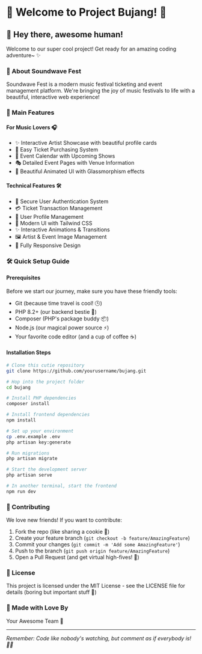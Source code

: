 # 🌟 Welcome to Project Bujang! 🌟

## 🎉 Hey there, awesome human!

Welcome to our super cool project! Get ready for an amazing coding adventure~ ✨

### 🎵 About Soundwave Fest

Soundwave Fest is a modern music festival ticketing and event management platform. We're bringing the joy of music festivals to life with a beautiful, interactive web experience!

### 🚀 Main Features

#### For Music Lovers 🎧

-   ✨ Interactive Artist Showcase with beautiful profile cards
-   🎫 Easy Ticket Purchasing System
-   📅 Event Calendar with Upcoming Shows
-   🎭 Detailed Event Pages with Venue Information
-   💫 Beautiful Animated UI with Glassmorphism effects

#### Technical Features 🛠

-   🔐 Secure User Authentication System
-   💳 Ticket Transaction Management
-   👤 User Profile Management
-   🎨 Modern UI with Tailwind CSS
-   ✨ Interactive Animations & Transitions
-   🖼 Artist & Event Image Management
-   📱 Fully Responsive Design

### 🛠 Quick Setup Guide

#### Prerequisites

Before we start our journey, make sure you have these friendly tools:

-   Git (because time travel is cool! 🕒)
-   PHP 8.2+ (our backend bestie 💪)
-   Composer (PHP's package buddy 📦)
-   Node.js (our magical power source ⚡)
-   Your favorite code editor (and a cup of coffee ☕)

#### Installation Steps

```bash
# Clone this cutie repository
git clone https://github.com/yourusername/bujang.git

# Hop into the project folder
cd bujang

# Install PHP dependencies
composer install

# Install frontend dependencies
npm install

# Set up your environment
cp .env.example .env
php artisan key:generate

# Run migrations
php artisan migrate

# Start the development server
php artisan serve

# In another terminal, start the frontend
npm run dev
```

### 🤝 Contributing

We love new friends! If you want to contribute:

1. Fork the repo (like sharing a cookie 🍪)
2. Create your feature branch (`git checkout -b feature/AmazingFeature`)
3. Commit your changes (`git commit -m 'Add some AmazingFeature'`)
4. Push to the branch (`git push origin feature/AmazingFeature`)
5. Open a Pull Request (and get virtual high-fives! 🙌)

### 📝 License

This project is licensed under the MIT License - see the LICENSE file for details
(boring but important stuff 📜)

### 🎨 Made with Love By

Your Awesome Team 💖

---

_Remember: Code like nobody's watching, but comment as if everybody is! 💃🕺_
